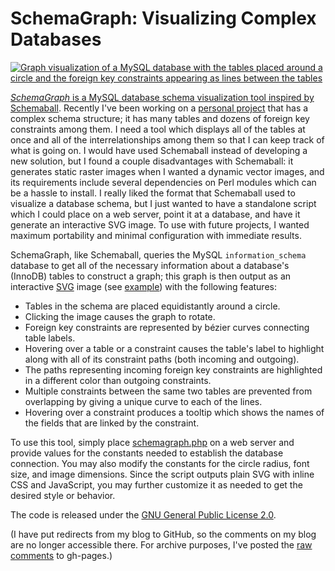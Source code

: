 <h1>SchemaGraph: Visualizing Complex Databases</h1>

<p><a href="http://westonruter.github.com/schemagraph/example.svg" title="View example SVG image generated by SchemaGraph"><img src="http://westonruter.github.com/schemagraph/example.png" alt="Graph visualization of a MySQL database with the tables placed around a circle and the foreign key constraints appearing as lines between the tables" /></p>

<p><dfn>SchemaGraph</dfn> is a MySQL database schema visualization tool inspired by <a href="http://mkweb.bcgsc.ca/schemaball/">Schemaball</a>. Recently I've been working on a <a href="http://openscriptures.org/" title="Open Scriptures">personal project</a> that has a complex schema structure; it has many tables and dozens of foreign key constraints among them. I need a tool which displays all of the tables at once and all of the interrelationships among them so that I can keep track of what is going on. I would have used Schemaball instead of developing a new solution, but I found a couple disadvantages with Schemaball: it generates static raster images when I wanted a dynamic vector images, and its requirements include several dependencies on Perl modules which can be a hassle to install. I really liked the format that Schemaball used to visualize a database schema, but I just wanted to have a standalone script which I could place on a web server, point it at a database, and have it generate an interactive SVG image. To use with future projects, I wanted maximum portability and minimal configuration with immediate results.</p>

<p>SchemaGraph, like Schemaball, queries the MySQL <code>information_schema</code> database to get all of the necessary information about a database's (InnoDB) tables to construct a graph; this graph is then output as an interactive <a href="http://en.wikipedia.org/wiki/Scalable_Vector_Graphics" title="Scalable Vector Graphics">SVG</a> image (see <a href="http://westonruter.github.com/schemagraph/example.svg">example</a>) with the following features:</p>

<ul>
	<li>Tables in the schema are placed equidistantly around a circle.</li>
	<li>Clicking the image causes the graph to rotate.</li>
	<li>Foreign key constraints are represented by bézier curves connecting table labels.</li>
	<li>Hovering over a table or a constraint causes the table's label to highlight along with all of its constraint paths (both incoming and outgoing).</li>
	<li>The paths representing incoming foreign key constraints are highlighted in a different color than outgoing constraints.</li>
	<li>Multiple constraints between the same two tables are prevented from overlapping by giving a unique curve to each of the lines.</li>
	<li>Hovering over a constraint produces a tooltip which shows the names of the fields that are linked by the constraint.</li>
</ul>

<p>To use this tool, simply place <a href="http://github.com/westonruter/schemagraph/blob/master/schemagraph.php">schemagraph.php</a> on a web server and provide values for the constants needed to establish the database connection. You may also modify the constants for the circle radius, font size, and image dimensions. Since the script outputs plain SVG with inline CSS and JavaScript, you may further customize it as needed to get the desired style or behavior.</p>

<p>The code is released under the <a href="http://creativecommons.org/licenses/GPL/2.0/">GNU General Public License 2.0</a>.</p>

<p>(I have put redirects from my blog to GitHub, so the comments on my blog are no longer accessible there. For archive purposes, I've posted the <a href="http://westonruter.github.com/schemagraph/wordpress-comment-archive.html">raw comments</a> to gh-pages.)</p>
